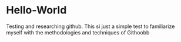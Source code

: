 # Hello-World
Testing and researching github.
This si just a simple test to familiarize myself with the methodologies and techniques of Githoobb
